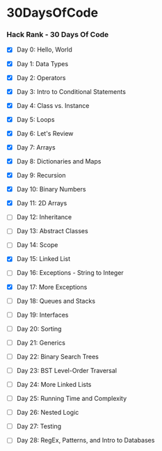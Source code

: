 # 30DaysOfCode
### Hack Rank - 30 Days Of Code

- [x] Day 0: Hello, World
- [x] Day 1: Data Types
- [x] Day 2: Operators
- [x] Day 3: Intro to Conditional Statements
- [x] Day 4: Class vs. Instance
- [x] Day 5: Loops
- [x] Day 6: Let's Review
- [x] Day 7: Arrays
- [x] Day 8: Dictionaries and Maps
- [x] Day 9: Recursion
- [x] Day 10: Binary Numbers
- [x] Day 11: 2D Arrays
- [ ] Day 12: Inheritance
- [ ] Day 13: Abstract Classes
- [ ] Day 14: Scope
- [x] Day 15: Linked List
- [ ] Day 16: Exceptions - String to Integer
- [x] Day 17: More Exceptions
- [ ] Day 18: Queues and Stacks
- [ ] Day 19: Interfaces
- [ ] Day 20: Sorting
- [ ] Day 21: Generics
- [ ] Day 22: Binary Search Trees
- [ ] Day 23: BST Level-Order Traversal
- [ ] Day 24: More Linked Lists
- [ ] Day 25: Running Time and Complexity 
- [ ] Day 26: Nested Logic
- [ ] Day 27: Testing 
- [ ] Day 28: RegEx, Patterns, and Intro to Databases

